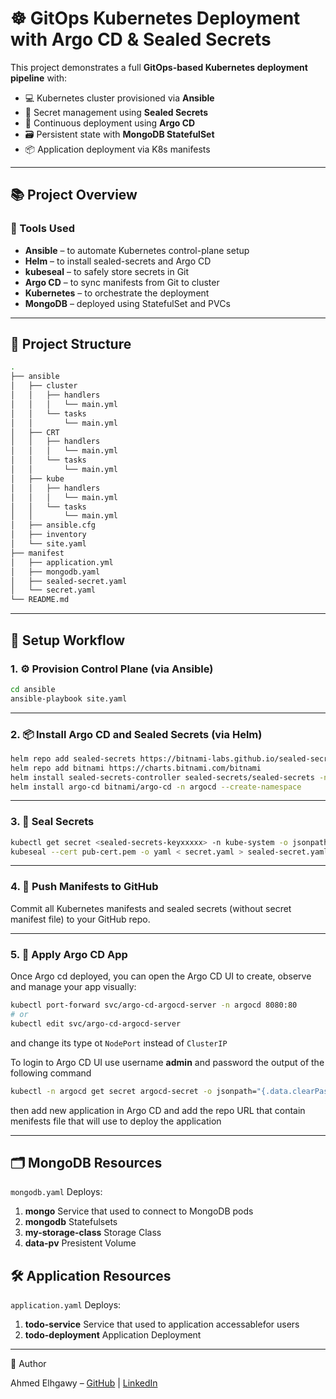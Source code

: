 # ☸️ GitOps Kubernetes Deployment with Argo CD & Sealed Secrets

This project demonstrates a full **GitOps-based Kubernetes deployment pipeline** with:

- 💻 Kubernetes cluster provisioned via **Ansible**
- 🔐 Secret management using **Sealed Secrets**
- 🚀 Continuous deployment using **Argo CD**
- 🗃 Persistent state with **MongoDB StatefulSet**
- 📦 Application deployment via K8s manifests

---

## 📚 Project Overview

### 🔧 Tools Used

- **Ansible** – to automate Kubernetes control-plane setup
- **Helm** – to install sealed-secrets and Argo CD
- **kubeseal** – to safely store secrets in Git
- **Argo CD** – to sync manifests from Git to cluster
- **Kubernetes** – to orchestrate the deployment
- **MongoDB** – deployed using StatefulSet and PVCs

---

## 📁 Project Structure

```bash
.
├── ansible
│   ├── cluster
│   │   ├── handlers
│   │   │   └── main.yml
│   │   └── tasks
│   │       └── main.yml
│   ├── CRT
│   │   ├── handlers
│   │   │   └── main.yml
│   │   └── tasks
│   │       └── main.yml
│   ├── kube
│   │   ├── handlers
│   │   │   └── main.yml
│   │   └── tasks
│   │       └── main.yml
│   ├── ansible.cfg
│   ├── inventory
│   └── site.yaml
├── manifest
│   ├── application.yml
│   ├── mongodb.yaml
│   ├── sealed-secret.yaml
│   └── secret.yaml
└── README.md
```

---

## 🚀 Setup Workflow

### 1. ⚙️ Provision Control Plane (via Ansible)

```bash
cd ansible
ansible-playbook site.yaml
```

---

### 2. 📦 Install Argo CD and Sealed Secrets (via Helm)

```bash
helm repo add sealed-secrets https://bitnami-labs.github.io/sealed-secrets
helm repo add bitnami https://charts.bitnami.com/bitnami
helm install sealed-secrets-controller sealed-secrets/sealed-secrets -n kube-system
helm install argo-cd bitnami/argo-cd -n argocd --create-namespace
```

---

### 3. 🔐 Seal Secrets

```bash
kubectl get secret <sealed-secrets-keyxxxxx> -n kube-system -o jsonpath="{.data['tls\.crt']}" | base64 -d > pub-cert.pem
kubeseal --cert pub-cert.pem -o yaml < secret.yaml > sealed-secret.yaml
```

---

### 4. 🧩 Push Manifests to GitHub

Commit all Kubernetes manifests and sealed secrets (without secret manifest file) to your GitHub repo.

---

### 5. 🔄 Apply Argo CD App

Once Argo cd deployed, you can open the Argo CD UI to create, observe and manage your app visually:

```bash
kubectl port-forward svc/argo-cd-argocd-server -n argocd 8080:80
# or
kubectl edit svc/argo-cd-argocd-server
```
and change its type ot `NodePort` instead of `ClusterIP`

To login to Argo CD UI use username __admin__ and password the output of the following command
```bash
kubectl -n argocd get secret argocd-secret -o jsonpath="{.data.clearPassword}" | base64 -d
```
then add new application in Argo CD and add the repo URL that contain menifests file that will use to deploy the application 

---

## 🗂 MongoDB Resources

`mongodb.yaml` Deploys:
1. __mongo__ Service that used to connect to MongoDB pods
2. __mongodb__ Statefulsets
3. __my-storage-class__ Storage Class
4. __data-pv__ Presistent Volume

## 🛠 Application Resources

`application.yaml` Deploys:
1. __todo-service__ Service that used to application accessablefor users
2. __todo-deployment__ Application Deployment

---

🙌 Author

Ahmed Elhgawy – [GitHub](https://github.com/Ahmed-Elhgawy) | [LinkedIn](https://linkedin.com/in/ahmed-mahmoud-a16310268)
